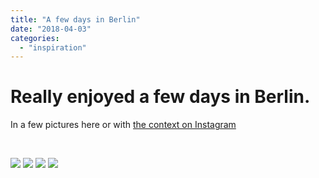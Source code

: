 ```yaml
---
title: "A few days in Berlin"
date: "2018-04-03"
categories: 
  - "inspiration"
---
```


# Really enjoyed a few days in Berlin.

In a few pictures here or with [the context on Instagram](http://www.instagram.com/moorlag)

 

![](images/IMG_1295-e1522734340520-225x300.jpg) ![](images/IMG_1288-300x225.jpg) ![](images/IMG_1284-300x225.jpg) ![](images/IMG_1272-300x300.jpg)
